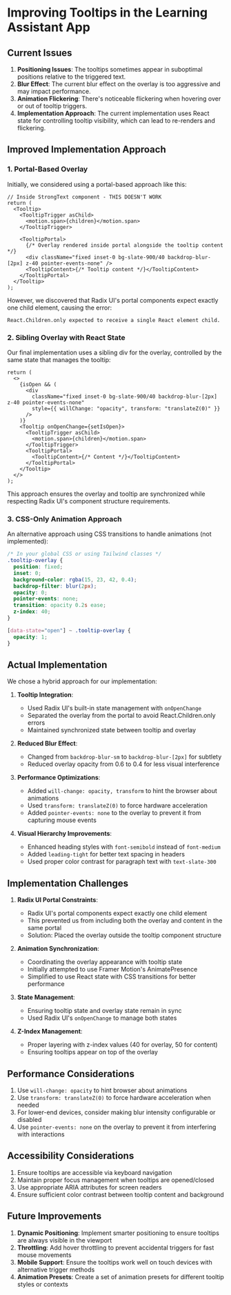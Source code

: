 # Improving Tooltips in the Learning Assistant App

## Current Issues

1. **Positioning Issues**: The tooltips sometimes appear in suboptimal positions relative to the triggered text.
2. **Blur Effect**: The current blur effect on the overlay is too aggressive and may impact performance.
3. **Animation Flickering**: There's noticeable flickering when hovering over or out of tooltip triggers.
4. **Implementation Approach**: The current implementation uses React state for controlling tooltip visibility, which can lead to re-renders and flickering.

## Improved Implementation Approach

### 1. Portal-Based Overlay

Initially, we considered using a portal-based approach like this:

```tsx
// Inside StrongText component - THIS DOESN'T WORK
return (
  <Tooltip>
    <TooltipTrigger asChild>
      <motion.span>{children}</motion.span>
    </TooltipTrigger>

    <TooltipPortal>
      {/* Overlay rendered inside portal alongside the tooltip content */}
      <div className="fixed inset-0 bg-slate-900/40 backdrop-blur-[2px] z-40 pointer-events-none" />
      <TooltipContent>{/* Tooltip content */}</TooltipContent>
    </TooltipPortal>
  </Tooltip>
);
```

However, we discovered that Radix UI's portal components expect exactly one child element, causing the error:

```
React.Children.only expected to receive a single React element child.
```

### 2. Sibling Overlay with React State

Our final implementation uses a sibling div for the overlay, controlled by the same state that manages the tooltip:

```tsx
return (
  <>
    {isOpen && (
      <div
        className="fixed inset-0 bg-slate-900/40 backdrop-blur-[2px] z-40 pointer-events-none"
        style={{ willChange: "opacity", transform: "translateZ(0)" }}
      />
    )}
    <Tooltip onOpenChange={setIsOpen}>
      <TooltipTrigger asChild>
        <motion.span>{children}</motion.span>
      </TooltipTrigger>
      <TooltipPortal>
        <TooltipContent>{/* Content */}</TooltipContent>
      </TooltipPortal>
    </Tooltip>
  </>
);
```

This approach ensures the overlay and tooltip are synchronized while respecting Radix UI's component structure requirements.

### 3. CSS-Only Animation Approach

An alternative approach using CSS transitions to handle animations (not implemented):

```css
/* In your global CSS or using Tailwind classes */
.tooltip-overlay {
  position: fixed;
  inset: 0;
  background-color: rgba(15, 23, 42, 0.4);
  backdrop-filter: blur(2px);
  opacity: 0;
  pointer-events: none;
  transition: opacity 0.2s ease;
  z-index: 40;
}

[data-state="open"] ~ .tooltip-overlay {
  opacity: 1;
}
```

## Actual Implementation

We chose a hybrid approach for our implementation:

1. **Tooltip Integration**:

   - Used Radix UI's built-in state management with `onOpenChange`
   - Separated the overlay from the portal to avoid React.Children.only errors
   - Maintained synchronized state between tooltip and overlay

2. **Reduced Blur Effect**:

   - Changed from `backdrop-blur-sm` to `backdrop-blur-[2px]` for subtlety
   - Reduced overlay opacity from 0.6 to 0.4 for less visual interference

3. **Performance Optimizations**:

   - Added `will-change: opacity, transform` to hint the browser about animations
   - Used `transform: translateZ(0)` to force hardware acceleration
   - Added `pointer-events: none` to the overlay to prevent it from capturing mouse events

4. **Visual Hierarchy Improvements**:
   - Enhanced heading styles with `font-semibold` instead of `font-medium`
   - Added `leading-tight` for better text spacing in headers
   - Used proper color contrast for paragraph text with `text-slate-300`

## Implementation Challenges

1. **Radix UI Portal Constraints**:

   - Radix UI's portal components expect exactly one child element
   - This prevented us from including both the overlay and content in the same portal
   - Solution: Placed the overlay outside the tooltip component structure

2. **Animation Synchronization**:

   - Coordinating the overlay appearance with tooltip state
   - Initially attempted to use Framer Motion's AnimatePresence
   - Simplified to use React state with CSS transitions for better performance

3. **State Management**:

   - Ensuring tooltip state and overlay state remain in sync
   - Used Radix UI's `onOpenChange` to manage both states

4. **Z-Index Management**:
   - Proper layering with z-index values (40 for overlay, 50 for content)
   - Ensuring tooltips appear on top of the overlay

## Performance Considerations

1. Use `will-change: opacity` to hint browser about animations
2. Use `transform: translateZ(0)` to force hardware acceleration when needed
3. For lower-end devices, consider making blur intensity configurable or disabled
4. Use `pointer-events: none` on the overlay to prevent it from interfering with interactions

## Accessibility Considerations

1. Ensure tooltips are accessible via keyboard navigation
2. Maintain proper focus management when tooltips are opened/closed
3. Use appropriate ARIA attributes for screen readers
4. Ensure sufficient color contrast between tooltip content and background

## Future Improvements

1. **Dynamic Positioning**: Implement smarter positioning to ensure tooltips are always visible in the viewport
2. **Throttling**: Add hover throttling to prevent accidental triggers for fast mouse movements
3. **Mobile Support**: Ensure the tooltips work well on touch devices with alternative trigger methods
4. **Animation Presets**: Create a set of animation presets for different tooltip styles or contexts
